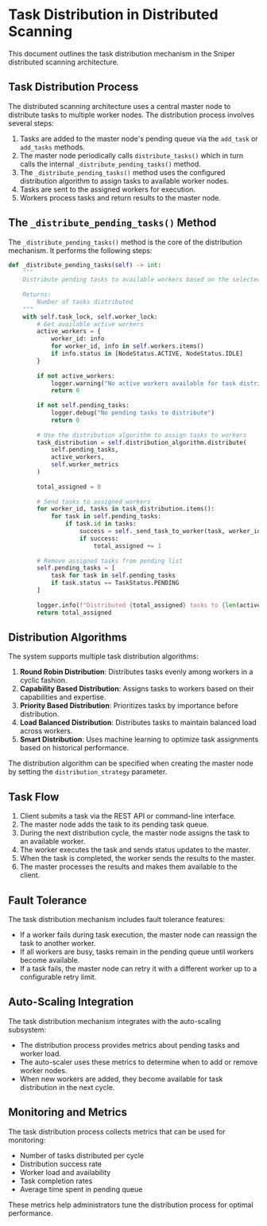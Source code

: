 # Task Distribution in Distributed Scanning

This document outlines the task distribution mechanism in the Sniper distributed scanning architecture.

## Task Distribution Process

The distributed scanning architecture uses a central master node to distribute tasks to multiple worker nodes. The distribution process involves several steps:

1. Tasks are added to the master node's pending queue via the `add_task` or `add_tasks` methods.
2. The master node periodically calls `distribute_tasks()` which in turn calls the internal `_distribute_pending_tasks()` method.
3. The `_distribute_pending_tasks()` method uses the configured distribution algorithm to assign tasks to available worker nodes.
4. Tasks are sent to the assigned workers for execution.
5. Workers process tasks and return results to the master node.

## The `_distribute_pending_tasks()` Method

The `_distribute_pending_tasks()` method is the core of the distribution mechanism. It performs the following steps:

```python
def _distribute_pending_tasks(self) -> int:
    """
    Distribute pending tasks to available workers based on the selected distribution algorithm.
    
    Returns:
        Number of tasks distributed
    """
    with self.task_lock, self.worker_lock:
        # Get available active workers
        active_workers = {
            worker_id: info
            for worker_id, info in self.workers.items()
            if info.status in [NodeStatus.ACTIVE, NodeStatus.IDLE]
        }
        
        if not active_workers:
            logger.warning("No active workers available for task distribution")
            return 0
            
        if not self.pending_tasks:
            logger.debug("No pending tasks to distribute")
            return 0
            
        # Use the distribution algorithm to assign tasks to workers
        task_distribution = self.distribution_algorithm.distribute(
            self.pending_tasks,
            active_workers,
            self.worker_metrics
        )
        
        total_assigned = 0
        
        # Send tasks to assigned workers
        for worker_id, tasks in task_distribution.items():
            for task in self.pending_tasks:
                if task.id in tasks:
                    success = self._send_task_to_worker(task, worker_id)
                    if success:
                        total_assigned += 1
        
        # Remove assigned tasks from pending list
        self.pending_tasks = [
            task for task in self.pending_tasks
            if task.status == TaskStatus.PENDING
        ]
        
        logger.info(f"Distributed {total_assigned} tasks to {len(active_workers)} active workers")
        return total_assigned
```

## Distribution Algorithms

The system supports multiple task distribution algorithms:

1. **Round Robin Distribution**: Distributes tasks evenly among workers in a cyclic fashion.
2. **Capability Based Distribution**: Assigns tasks to workers based on their capabilities and expertise.
3. **Priority Based Distribution**: Prioritizes tasks by importance before distribution.
4. **Load Balanced Distribution**: Distributes tasks to maintain balanced load across workers.
5. **Smart Distribution**: Uses machine learning to optimize task assignments based on historical performance.

The distribution algorithm can be specified when creating the master node by setting the `distribution_strategy` parameter.

## Task Flow

1. Client submits a task via the REST API or command-line interface.
2. The master node adds the task to its pending task queue.
3. During the next distribution cycle, the master node assigns the task to an available worker.
4. The worker executes the task and sends status updates to the master.
5. When the task is completed, the worker sends the results to the master.
6. The master processes the results and makes them available to the client.

## Fault Tolerance

The task distribution mechanism includes fault tolerance features:

- If a worker fails during task execution, the master node can reassign the task to another worker.
- If all workers are busy, tasks remain in the pending queue until workers become available.
- If a task fails, the master node can retry it with a different worker up to a configurable retry limit.

## Auto-Scaling Integration

The task distribution mechanism integrates with the auto-scaling subsystem:

- The distribution process provides metrics about pending tasks and worker load.
- The auto-scaler uses these metrics to determine when to add or remove worker nodes.
- When new workers are added, they become available for task distribution in the next cycle.

## Monitoring and Metrics

The task distribution process collects metrics that can be used for monitoring:

- Number of tasks distributed per cycle
- Distribution success rate
- Worker load and availability
- Task completion rates
- Average time spent in pending queue

These metrics help administrators tune the distribution process for optimal performance. 